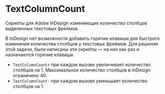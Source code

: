 # TextColumnCount

Скрипты для Adobe InDesign изменяющие количество столбцов выделенных текстовых фреймов.

В InDesign нет возможности добавить горячие клавиши для быстрого изменения количества столбцов у текстовых фреймов. Для решения этой задачи, были написаны эти скрипты — на них как раз и назначаются горячие клавиши.

- `TextColumnCount+` при каждом вызове увеличивает количество столбцов на 1. Максимальное количество столбцов в InDesign ограничено 40.
- `TextColumnCount-` при каждом вызове уменьшает количество столбцов на 1.
